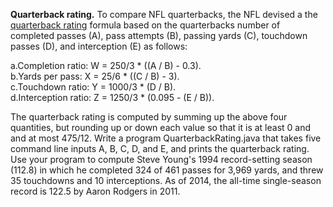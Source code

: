**Quarterback rating.** To compare NFL quarterbacks, the NFL devised a the [quarterback rating](http://www.mathnotes.com/aw_quarterback.html) formula based on the quarterbacks number of completed passes (A), pass attempts (B), passing yards (C), touchdown passes (D), and interception (E) as follows:      
       
a.Completion ratio: W = 250/3 * ((A / B) - 0.3).      
b.Yards per pass: X = 25/6 * ((C / B) - 3).     
c.Touchdown ratio: Y = 1000/3 * (D / B).        
d.Interception ratio: Z = 1250/3 * (0.095 - (E / B)).      
       
The quarterback rating is computed by summing up the above four quantities, but rounding up or down each value so that it is at least 0 and and at most 475/12. Write a program QuarterbackRating.java that takes five command line inputs A, B, C, D, and E, and prints the quarterback rating. Use your program to compute Steve Young's 1994 record-setting season (112.8) in which he completed 324 of 461 passes for 3,969 yards, and threw 35 touchdowns and 10 interceptions. As of 2014, the all-time single-season record is 122.5 by Aaron Rodgers in 2011.

